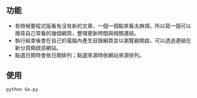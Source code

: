 ## 功能

* 有時候要程式版看有沒有新的文章，一個一個點來看太麻煩。所以寫一個可以搜尋自己常看的幾個網頁，整理更新時間與相關連結。
* 執行結束後會在自己的電腦內產生目錄網頁並以瀏覽器開啟，可以透過連結在新分頁開啟該網站。
* 點選日期時會依日期排列；點選來源時依網站來源排列。

## 使用

	python Go.py
